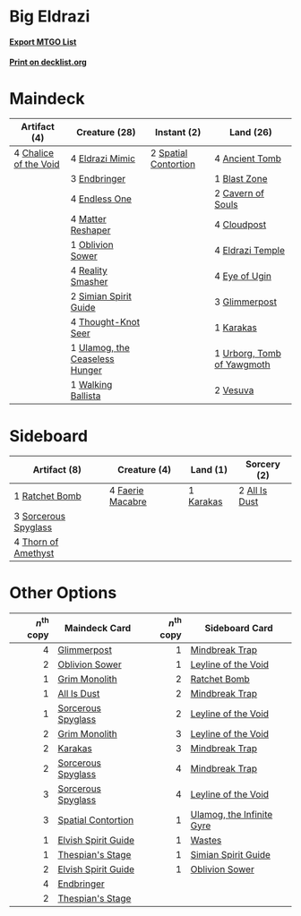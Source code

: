 # Big Eldrazi

#### [Export MTGO List](../collection/Big%20Eldrazi/Big%20Eldrazi.txt)
#### [Print on decklist.org](http://decklist.org/?deckmain=4%09Ancient%20Tomb%0A1%09Blast%20Zone%0A2%09Cavern%20of%20Souls%0A4%09Chalice%20of%20the%20Void%0A4%09Cloudpost%0A4%09Eldrazi%20Mimic%0A4%09Eldrazi%20Temple%0A3%09Endbringer%0A4%09Endless%20One%0A4%09Eye%20of%20Ugin%0A3%09Glimmerpost%0A1%09Karakas%0A4%09Matter%20Reshaper%0A1%09Oblivion%20Sower%0A4%09Reality%20Smasher%0A2%09Simian%20Spirit%20Guide%0A2%09Spatial%20Contortion%0A4%09Thought-Knot%20Seer%0A1%09Ulamog,%20the%20Ceaseless%20Hunger%0A1%09Urborg,%20Tomb%20of%20Yawgmoth%0A2%09Vesuva%0A1%09Walking%20Ballista&deckside=2%09All%20Is%20Dust%0A4%09Faerie%20Macabre%0A1%09Karakas%0A1%09Ratchet%20Bomb%0A3%09Sorcerous%20Spyglass%0A4%09Thorn%20of%20Amethyst)
# Maindeck

|                                          Artifact (4)                                          |                                              Creature (28)                                              |                                          Instant (2)                                          |                                              Land (26)                                              |
|------------------------------------------------------------------------------------------------|---------------------------------------------------------------------------------------------------------|-----------------------------------------------------------------------------------------------|-----------------------------------------------------------------------------------------------------|
|4 [Chalice of the Void](http://gatherer.wizards.com/Pages/Card/Details.aspx?multiverseid=442211)|4 [Eldrazi Mimic](http://gatherer.wizards.com/Pages/Card/Details.aspx?multiverseid=407512)               |2 [Spatial Contortion](http://gatherer.wizards.com/Pages/Card/Details.aspx?multiverseid=407518)|4 [Ancient Tomb](http://gatherer.wizards.com/Pages/Card/Details.aspx?multiverseid=409567)            |
|                                                                                                |3 [Endbringer](http://gatherer.wizards.com/Pages/Card/Details.aspx?multiverseid=407513)                  |                                                                                               |1 [Blast Zone](http://gatherer.wizards.com/Pages/Card/Details.aspx?multiverseid=461171)              |
|                                                                                                |4 [Endless One](http://gatherer.wizards.com/Pages/Card/Details.aspx?multiverseid=401871)                 |                                                                                               |2 [Cavern of Souls](http://gatherer.wizards.com/Pages/Card/Details.aspx?multiverseid=278058)         |
|                                                                                                |4 [Matter Reshaper](http://gatherer.wizards.com/Pages/Card/Details.aspx?multiverseid=407516)             |                                                                                               |4 [Cloudpost](http://gatherer.wizards.com/Pages/Card/Details.aspx?multiverseid=49050)                |
|                                                                                                |1 [Oblivion Sower](http://gatherer.wizards.com/Pages/Card/Details.aspx?multiverseid=401972)              |                                                                                               |4 [Eldrazi Temple](http://gatherer.wizards.com/Pages/Card/Details.aspx?multiverseid=401710)          |
|                                                                                                |4 [Reality Smasher](http://gatherer.wizards.com/Pages/Card/Details.aspx?multiverseid=407517)             |                                                                                               |4 [Eye of Ugin](http://gatherer.wizards.com/Pages/Card/Details.aspx?multiverseid=409569)             |
|                                                                                                |2 [Simian Spirit Guide](http://gatherer.wizards.com/Pages/Card/Details.aspx?multiverseid=442137)         |                                                                                               |3 [Glimmerpost](http://gatherer.wizards.com/Pages/Card/Details.aspx?multiverseid=209043)             |
|                                                                                                |4 [Thought-Knot Seer](http://gatherer.wizards.com/Pages/Card/Details.aspx?multiverseid=407519)           |                                                                                               |1 [Karakas](http://gatherer.wizards.com/Pages/Card/Details.aspx?multiverseid=413782)                 |
|                                                                                                |1 [Ulamog, the Ceaseless Hunger](http://gatherer.wizards.com/Pages/Card/Details.aspx?multiverseid=402079)|                                                                                               |1 [Urborg, Tomb of Yawgmoth](http://gatherer.wizards.com/Pages/Card/Details.aspx?multiverseid=383425)|
|                                                                                                |1 [Walking Ballista](http://gatherer.wizards.com/Pages/Card/Details.aspx?multiverseid=423848)            |                                                                                               |2 [Vesuva](http://gatherer.wizards.com/Pages/Card/Details.aspx?multiverseid=113543)                  |


# Sideboard

|                                         Artifact (8)                                          |                                       Creature (4)                                        |                                      Land (1)                                      |                                      Sorcery (2)                                       |
|-----------------------------------------------------------------------------------------------|-------------------------------------------------------------------------------------------|------------------------------------------------------------------------------------|----------------------------------------------------------------------------------------|
|1 [Ratchet Bomb](http://gatherer.wizards.com/Pages/Card/Details.aspx?multiverseid=370623)      |4 [Faerie Macabre](http://gatherer.wizards.com/Pages/Card/Details.aspx?multiverseid=201822)|1 [Karakas](http://gatherer.wizards.com/Pages/Card/Details.aspx?multiverseid=413782)|2 [All Is Dust](http://gatherer.wizards.com/Pages/Card/Details.aspx?multiverseid=397750)|
|3 [Sorcerous Spyglass](http://gatherer.wizards.com/Pages/Card/Details.aspx?multiverseid=435407)|                                                                                           |                                                                                    |                                                                                        |
|4 [Thorn of Amethyst](http://gatherer.wizards.com/Pages/Card/Details.aspx?multiverseid=140166) |                                                                                           |                                                                                    |                                                                                        |


# Other Options

|*n*<sup>th</sup> copy|                                        Maindeck Card                                        |*n*<sup>th</sup> copy|                                           Sideboard Card                                           |
|--------------------:|---------------------------------------------------------------------------------------------|--------------------:|----------------------------------------------------------------------------------------------------|
|                    4|[Glimmerpost](http://gatherer.wizards.com/Pages/Card/Details.aspx?multiverseid=209043)       |                    1|[Mindbreak Trap](http://gatherer.wizards.com/Pages/Card/Details.aspx?multiverseid=197532)           |
|                    2|[Oblivion Sower](http://gatherer.wizards.com/Pages/Card/Details.aspx?multiverseid=401972)    |                    1|[Leyline of the Void](http://gatherer.wizards.com/Pages/Card/Details.aspx?multiverseid=107682)      |
|                    1|[Grim Monolith](http://gatherer.wizards.com/Pages/Card/Details.aspx?multiverseid=12626)      |                    2|[Ratchet Bomb](http://gatherer.wizards.com/Pages/Card/Details.aspx?multiverseid=370623)             |
|                    1|[All Is Dust](http://gatherer.wizards.com/Pages/Card/Details.aspx?multiverseid=397750)       |                    2|[Mindbreak Trap](http://gatherer.wizards.com/Pages/Card/Details.aspx?multiverseid=197532)           |
|                    1|[Sorcerous Spyglass](http://gatherer.wizards.com/Pages/Card/Details.aspx?multiverseid=435407)|                    2|[Leyline of the Void](http://gatherer.wizards.com/Pages/Card/Details.aspx?multiverseid=107682)      |
|                    2|[Grim Monolith](http://gatherer.wizards.com/Pages/Card/Details.aspx?multiverseid=12626)      |                    3|[Leyline of the Void](http://gatherer.wizards.com/Pages/Card/Details.aspx?multiverseid=107682)      |
|                    2|[Karakas](http://gatherer.wizards.com/Pages/Card/Details.aspx?multiverseid=413782)           |                    3|[Mindbreak Trap](http://gatherer.wizards.com/Pages/Card/Details.aspx?multiverseid=197532)           |
|                    2|[Sorcerous Spyglass](http://gatherer.wizards.com/Pages/Card/Details.aspx?multiverseid=435407)|                    4|[Mindbreak Trap](http://gatherer.wizards.com/Pages/Card/Details.aspx?multiverseid=197532)           |
|                    3|[Sorcerous Spyglass](http://gatherer.wizards.com/Pages/Card/Details.aspx?multiverseid=435407)|                    4|[Leyline of the Void](http://gatherer.wizards.com/Pages/Card/Details.aspx?multiverseid=107682)      |
|                    3|[Spatial Contortion](http://gatherer.wizards.com/Pages/Card/Details.aspx?multiverseid=407518)|                    1|[Ulamog, the Infinite Gyre](http://gatherer.wizards.com/Pages/Card/Details.aspx?multiverseid=397815)|
|                    1|[Elvish Spirit Guide](http://gatherer.wizards.com/Pages/Card/Details.aspx?multiverseid=3134) |                    1|[Wastes](http://gatherer.wizards.com/Pages/Card/Details.aspx?multiverseid=407694)                   |
|                    1|[Thespian's Stage](http://gatherer.wizards.com/Pages/Card/Details.aspx?multiverseid=366353)  |                    1|[Simian Spirit Guide](http://gatherer.wizards.com/Pages/Card/Details.aspx?multiverseid=442137)      |
|                    2|[Elvish Spirit Guide](http://gatherer.wizards.com/Pages/Card/Details.aspx?multiverseid=3134) |                    1|[Oblivion Sower](http://gatherer.wizards.com/Pages/Card/Details.aspx?multiverseid=401972)           |
|                    4|[Endbringer](http://gatherer.wizards.com/Pages/Card/Details.aspx?multiverseid=407513)        |                     |                                                                                                    |
|                    2|[Thespian's Stage](http://gatherer.wizards.com/Pages/Card/Details.aspx?multiverseid=366353)  |                     |                                                                                                    |

